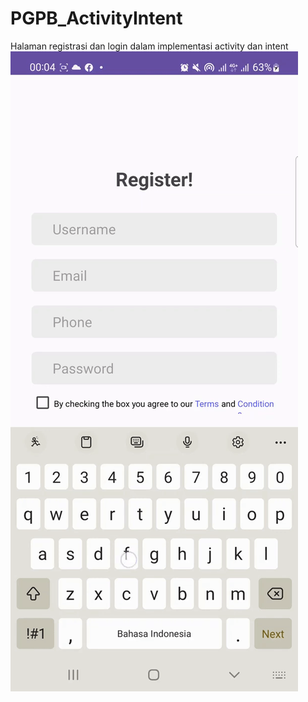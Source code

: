 ﻿# PGPB_ActivityIntent

Halaman registrasi dan login dalam implementasi activity dan intent
<img src="ilustrasi (2).gif">

